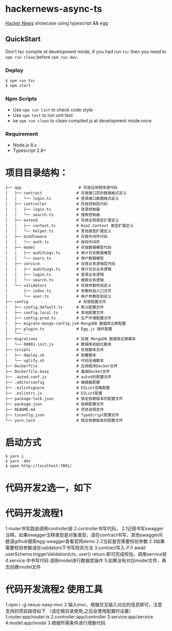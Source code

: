 # hackernews-async-ts

[Hacker News](https://news.ycombinator.com/) showcase using typescript && egg

## QuickStart



Don't tsc compile at development mode, if you had run `tsc` then you need to `npm run clean` before `npm run dev`.

### Deploy

```bash
$ npm run tsc
$ npm start
```

### Npm Scripts

- Use `npm run lint` to check code style
- Use `npm test` to run unit test
- se `npm run clean` to clean compiled js at development mode once

### Requirement

- Node.js 8.x
- Typescript 2.8+


# 项目目录结构：

```
├── app                         # 存放应用程序源代码
│   ├── contract               # 存放接口层的数据格式定义
│   │   └── login.ts           # 登录接口数据格式定义
│   ├── controller             # 存放控制层代码
│   │   ├── login.ts           # 登录控制器
│   │   └── search.ts          # 搜索控制器
│   ├── extend                 # 存放全局类型扩展定义
│   │   ├── context.ts         # Koa2 Context 类型扩展定义
│   │   └── helper.ts          # 其他类型扩展定义
│   ├── middleware             # 存放中间件代码
│   │   └── auth.ts            # 授权中间件
│   ├── model                  # 存放数据模型代码
│   │   ├── auditLogs.ts       # 审计日志数据模型
│   │   └── users.ts           # 用户数据模型
│   ├── service                # 存放业务逻辑层代码
│   │   ├── auditLogs.ts       # 审计日志业务逻辑
│   │   ├── login.ts           # 登录业务逻辑
│   │   └── search.ts          # 搜索业务逻辑
│   └── validators             # 存放参数校验定义
│       ├── index.ts           # 参数校验入口文件
│       └── user.ts            # 用户参数校验定义
├── config                      # 存放配置文件
│   ├── config.default.ts      # 默认配置文件
│   ├── config.local.ts        # 本地配置文件
│   ├── config.prod.ts         # 生产环境配置文件
│   ├── migrate-mongo-config.js# MongoDB 数据库迁移配置
│   ├── plugin.ts              # Egg.js 插件配置
│   └── ...
├── migrations                 # 存放 MongoDB 数据库迁移脚本
│   └── 00001-init.js          # 数据库初始化脚本
├── scripts                    # 存放脚本文件
│   ├── deploy.sh              # 部署脚本
│   └── uglify.sh              # 代码压缩脚本
├── Dockerfile                 # 应用程序Docker文件
├── Dockerfile.base            # 基础Docker文件
├── .autod.conf.js             # autod的配置文件
├── .editorconfig              # 编辑器配置
├── .eslintignore              # ESLint忽略配置
├── .eslintrc.js               # ESLint配置
├── package-lock.json          # 锁定依赖版本的配置文件
├── package.json               # 依赖配置文件
├── README.md                  # 项目说明文件
├── tsconfig.json              # TypeScript配置文件
└── yarn.lock                  # 锁定依赖版本的配置文件
```
# 启动方式

```bash
$ yarn i
$ yarn  dev
$ open http://localhost:7001/
```
# 代码开发2选一，如下
# 代码开发流程1
1.router书写路由调用controller层
2.controller书写代码，
2.1记得书写swagger注释。如果swagger注释类型是对象类型，请在contract书写，其他swagger问题请github搜索egg-swagger查看官网demo
2.2当前是否需要校验参数
2.3如果需要校验参数请在validators下书写校验方法
3.contract写入  if (! await userSchema.triggerValidation(ctx, user)) return 即可完成校验。调用service层
4.service 中书写代码 调用model进行数据库操作
5.如果没有对应model文件，再去创建model文件
# 代码开发流程2 使用工具
1.npm i -g nexus-easy-mvc
2.输入mvc，根据交互输入对应的信息即可，注意支持的项目路径如下 （请在根目录使用,之后会使用配置时设置）
  1.router:app/router.ts
  2.controller:app/controller
  3.service:app/service
  4.model:app/model
3.根据所需条件进行增删代码
